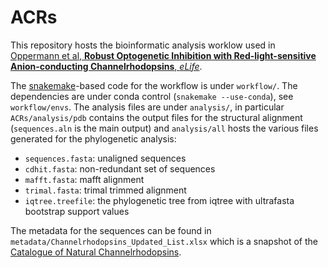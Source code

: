 ACRs
====

This repository hosts the bioinformatic analysis worklow used in [Oppermann et al, **Robust Optogenetic Inhibition with Red-light-sensitive Anion-conducting Channelrhodopsins**, *eLife*](https://doi.org/10.7554/eLife.90100).

The [snakemake](https://snakemake.readthedocs.io/)-based code for the workflow is under `workflow/`. The dependencies are under conda control (`snakemake --use-conda`), see `workflow/envs`. The analysis files are under `analysis/`, in particular `ACRs/analysis/pdb` contains the output files for the structural alignment (`sequences.aln` is the main output) and `analysis/all` hosts the various files generated for the phylogenetic analysis:

* `sequences.fasta`: unaligned sequences 
* `cdhit.fasta`: non-redundant set of sequences
* `mafft.fasta`: mafft alignment
* `trimal.fasta`: trimal trimmed alignment
* `iqtree.treefile`: the phylogenetic tree from iqtree with ultrafasta bootstrap support values

The metadata for the sequences can be found in `metadata/Channelrhodopsins_Updated_List.xlsx` which is a snapshot of the [Catalogue of Natural Channelrhodopsins](https://doi.org/10.5281/zenodo.5749640).
